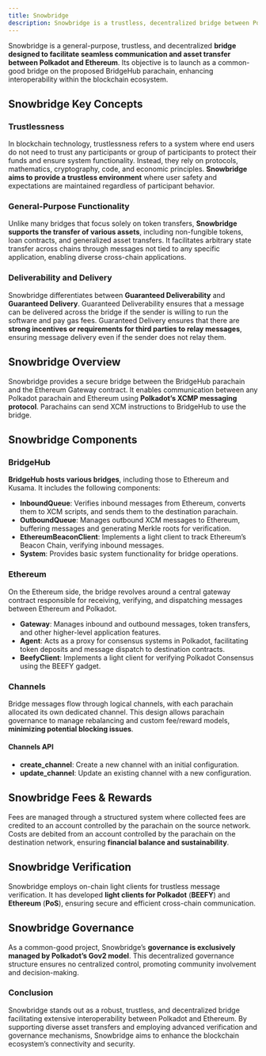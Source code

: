 ```yaml
---
title: Snowbridge
description: Snowbridge is a trustless, decentralized bridge between Polkadot and Ethereum, enabling seamless cross-chain communication and diverse asset transfers with secure governance.
---
```


Snowbridge is a general-purpose, trustless, and decentralized **bridge designed to facilitate seamless communication and asset transfer between Polkadot and Ethereum**. Its objective is to launch as a common-good bridge on the proposed BridgeHub parachain, enhancing interoperability within the blockchain ecosystem.

Snowbridge Key Concepts
-----------------------

### Trustlessness 

In blockchain technology, trustlessness refers to a system where end users do not need to trust any participants or group of participants to protect their funds and ensure system functionality. Instead, they rely on protocols, mathematics, cryptography, code, and economic principles. **Snowbridge aims to provide a trustless environment** where user safety and expectations are maintained regardless of participant behavior.

### General-Purpose Functionality

Unlike many bridges that focus solely on token transfers, **Snowbridge supports the transfer of various assets**, including non-fungible tokens, loan contracts, and generalized asset transfers. It facilitates arbitrary state transfer across chains through messages not tied to any specific application, enabling diverse cross-chain applications.

### Deliverability and Delivery

Snowbridge differentiates between **Guaranteed Deliverability** and **Guaranteed Delivery**. Guaranteed Deliverability ensures that a message can be delivered across the bridge if the sender is willing to run the software and pay gas fees. Guaranteed Delivery ensures that there are **strong incentives or requirements for third parties to relay messages**, ensuring message delivery even if the sender does not relay them.

Snowbridge Overview
-------------------

Snowbridge provides a secure bridge between the BridgeHub parachain and the Ethereum Gateway contract. It enables communication between any Polkadot parachain and Ethereum using **Polkadot’s XCMP messaging protocol**. Parachains can send XCM instructions to BridgeHub to use the bridge.

Snowbridge Components
---------------------

### BridgeHub

**BridgeHub hosts various bridges**, including those to Ethereum and Kusama. It includes the following components:

- **InboundQueue**: Verifies inbound messages from Ethereum, converts them to XCM scripts, and sends them to the destination parachain.
- **OutboundQueue**: Manages outbound XCM messages to Ethereum, buffering messages and generating Merkle roots for verification.
- **EthereumBeaconClient**: Implements a light client to track Ethereum’s Beacon Chain, verifying inbound messages.
- **System**: Provides basic system functionality for bridge operations.

### Ethereum

On the Ethereum side, the bridge revolves around a central gateway contract responsible for receiving, verifying, and dispatching messages between Ethereum and Polkadot.

- **Gateway**: Manages inbound and outbound messages, token transfers, and other higher-level application features.
- **Agent**: Acts as a proxy for consensus systems in Polkadot, facilitating token deposits and message dispatch to destination contracts.
- **BeefyClient**: Implements a light client for verifying Polkadot Consensus using the BEEFY gadget.

### Channels

Bridge messages flow through logical channels, with each parachain allocated its own dedicated channel. This design allows parachain governance to manage rebalancing and custom fee/reward models, **minimizing potential blocking issues**.

#### Channels API

- **create\_channel**: Create a new channel with an initial configuration.
- **update\_channel**: Update an existing channel with a new configuration.

Snowbridge Fees &amp; Rewards
-----------------------------

Fees are managed through a structured system where collected fees are credited to an account controlled by the parachain on the source network. Costs are debited from an account controlled by the parachain on the destination network, ensuring **financial balance and sustainability**.

Snowbridge Verification
-----------------------

Snowbridge employs on-chain light clients for trustless message verification. It has developed **light clients for Polkadot** (**BEEFY**) and **Ethereum** (**PoS**), ensuring secure and efficient cross-chain communication.

Snowbridge Governance
---------------------

As a common-good project, Snowbridge’s **governance is exclusively managed by Polkadot’s Gov2 model**. This decentralized governance structure ensures no centralized control, promoting community involvement and decision-making.

### Conclusion

Snowbridge stands out as a robust, trustless, and decentralized bridge facilitating extensive interoperability between Polkadot and Ethereum. By supporting diverse asset transfers and employing advanced verification and governance mechanisms, Snowbridge aims to enhance the blockchain ecosystem’s connectivity and security.
